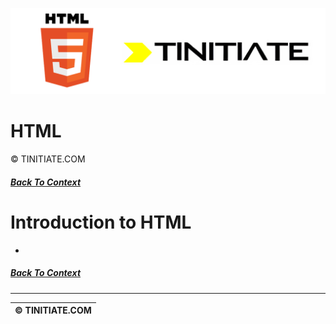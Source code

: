 ![HTML Tinitiate Image](html_tinitiate.png)

# HTML
&copy; TINITIATE.COM

##### [Back To Context](./README.md)

# Introduction to HTML
* 

##### [Back To Context](./README.md)
***
| &copy; TINITIATE.COM |
|----------------------|